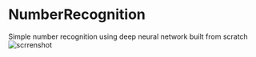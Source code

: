 # NumberRecognition
Simple number recognition using deep neural network built from scratch
![scrrenshot](img/res.gif)
